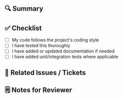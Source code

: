 ## 🔍 Summary

<!-- A short description of what this PR does -->

## ✅ Checklist

- [ ] My code follows the project's coding style
- [ ] I have tested this thoroughly
- [ ] I have added or updated documentation if needed
- [ ] I have added unit/integration tests where applicable

## 📎 Related Issues / Tickets

<!-- Link to Jira ticket, GitHub issue, etc. -->

## 🗒️ Notes for Reviewer

<!-- Any relevant info or concerns for the reviewer -->